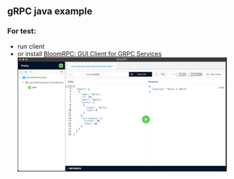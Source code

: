 ## gRPC java example

### For test:
- run client 
- or install [BloomRPC: GUI Client for GRPC Services](https://github.com/uw-labs/bloomrpc)
![bloomRPC view](images/bloomRPC.png)